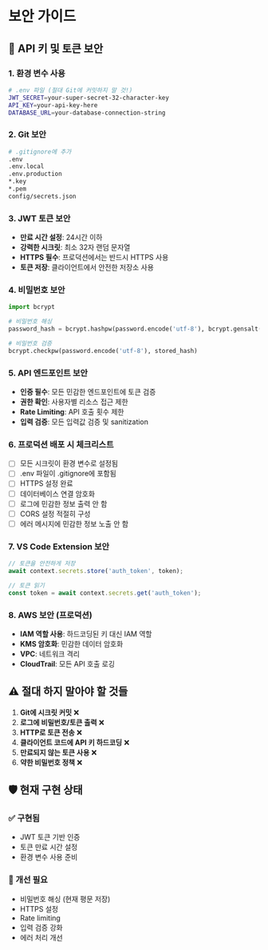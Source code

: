 # 보안 가이드

## 🔐 API 키 및 토큰 보안

### 1. 환경 변수 사용
```bash
# .env 파일 (절대 Git에 커밋하지 말 것!)
JWT_SECRET=your-super-secret-32-character-key
API_KEY=your-api-key-here
DATABASE_URL=your-database-connection-string
```

### 2. Git 보안
```bash
# .gitignore에 추가
.env
.env.local
.env.production
*.key
*.pem
config/secrets.json
```

### 3. JWT 토큰 보안
- **만료 시간 설정**: 24시간 이하
- **강력한 시크릿**: 최소 32자 랜덤 문자열
- **HTTPS 필수**: 프로덕션에서는 반드시 HTTPS 사용
- **토큰 저장**: 클라이언트에서 안전한 저장소 사용

### 4. 비밀번호 보안
```python
import bcrypt

# 비밀번호 해싱
password_hash = bcrypt.hashpw(password.encode('utf-8'), bcrypt.gensalt())

# 비밀번호 검증
bcrypt.checkpw(password.encode('utf-8'), stored_hash)
```

### 5. API 엔드포인트 보안
- **인증 필수**: 모든 민감한 엔드포인트에 토큰 검증
- **권한 확인**: 사용자별 리소스 접근 제한
- **Rate Limiting**: API 호출 횟수 제한
- **입력 검증**: 모든 입력값 검증 및 sanitization

### 6. 프로덕션 배포 시 체크리스트
- [ ] 모든 시크릿이 환경 변수로 설정됨
- [ ] .env 파일이 .gitignore에 포함됨
- [ ] HTTPS 설정 완료
- [ ] 데이터베이스 연결 암호화
- [ ] 로그에 민감한 정보 출력 안 함
- [ ] CORS 설정 적절히 구성
- [ ] 에러 메시지에 민감한 정보 노출 안 함

### 7. VS Code Extension 보안
```typescript
// 토큰을 안전하게 저장
await context.secrets.store('auth_token', token);

// 토큰 읽기
const token = await context.secrets.get('auth_token');
```

### 8. AWS 보안 (프로덕션)
- **IAM 역할 사용**: 하드코딩된 키 대신 IAM 역할
- **KMS 암호화**: 민감한 데이터 암호화
- **VPC**: 네트워크 격리
- **CloudTrail**: 모든 API 호출 로깅

## ⚠️ 절대 하지 말아야 할 것들

1. **Git에 시크릿 커밋** ❌
2. **로그에 비밀번호/토큰 출력** ❌
3. **HTTP로 토큰 전송** ❌
4. **클라이언트 코드에 API 키 하드코딩** ❌
5. **만료되지 않는 토큰 사용** ❌
6. **약한 비밀번호 정책** ❌

## 🛡️ 현재 구현 상태

### ✅ 구현됨
- JWT 토큰 기반 인증
- 토큰 만료 시간 설정
- 환경 변수 사용 준비

### 🔄 개선 필요
- 비밀번호 해싱 (현재 평문 저장)
- HTTPS 설정
- Rate limiting
- 입력 검증 강화
- 에러 처리 개선
